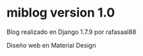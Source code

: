# miblog version 1.0

Blog realizado en Django 1.7.9 por rafasaal88

Diseño web en Material Design


